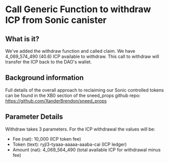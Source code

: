 # Call Generic Function to withdraw ICP from Sonic canister

## What is it?
We've added the withdraw function and called claim. We have 4_069_574_490 (40.6) ICP available to withdraw. This call to withdraw will transfer the ICP back to the DAO's wallet.

## Background information
Full details of the overall approach to reclaiming our Sonic controlled tokens can be found in the XB0 section of the sneed_props github repo: https://github.com/XanderBrendon/sneed_props

## Parameter Details
Withdraw takes 3 parameters. For the ICP withdrawal the values will be:

- Fee (nat): 10_000 (ICP token fee)
- Token (text): ryjl3-tyaaa-aaaaa-aaaba-cai (ICP ledger)
- Amount (nat): 4_069_564_490 (total available ICP for withdrawal minus fee)